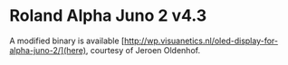 # Roland Alpha Juno 2 v4.3

A modified binary is available [http://wp.visuanetics.nl/oled-display-for-alpha-juno-2/](here), courtesy of Jeroen Oldenhof.
